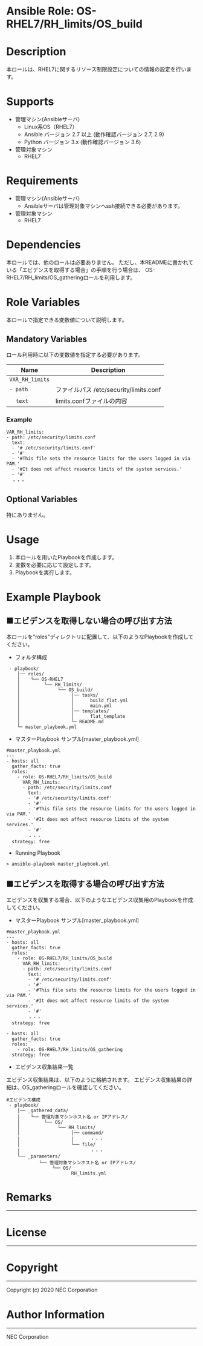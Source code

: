 Ansible Role: OS-RHEL7/RH_limits/OS_build
=======================================================
# Description
本ロールは、RHEL7に関するリソース制限設定についての情報の設定を行います。

# Supports
- 管理マシン(Ansibleサーバ)
  * Linux系OS（RHEL7）
  * Ansible バージョン 2.7 以上 (動作確認バージョン 2.7, 2.9)
  * Python バージョン 3.x  (動作確認バージョン 3.6)
- 管理対象マシン
  * RHEL7

# Requirements
- 管理マシン(Ansibleサーバ)
  * Ansibleサーバは管理対象マシンへssh接続できる必要があります。
- 管理対象マシン
  * RHEL7

# Dependencies

本ロールでは、他のロールは必要ありません。
ただし、本READMEに書かれている「エビデンスを取得する場合」の手順を行う場合は、
OS-RHEL7/RH_limits/OS_gatheringロールを利用します。

# Role Variables

本ロールで指定できる変数値について説明します。

## Mandatory Variables

ロール利用時に以下の変数値を指定する必要があります。

| Name | Description | 
| ---- | ----------- | 
| `VAR_RH_limits` | | 
| `- path` | ファイルパス /etc/security/limits.conf | 
| &nbsp;&nbsp;&nbsp;&nbsp;`text` | limits.confファイルの内容 | 

### Example
~~~
VAR_RH_limits:
- path: /etc/security/limits.conf
  text:
  - '# /etc/security/limits.conf'
  - '#'
  - '#This file sets the resource limits for the users logged in via PAM.'
  - '#It does not affect resource limits of the system services.'
  - '#'
  ・・・
~~~


## Optional Variables

特にありません。

# Usage

1. 本ロールを用いたPlaybookを作成します。
2. 変数を必要に応じて設定します。
3. Playbookを実行します。

# Example Playbook

## ■エビデンスを取得しない場合の呼び出す方法

本ロールを"roles"ディレクトリに配置して、以下のようなPlaybookを作成してください。

- フォルダ構成

~~~
 - playbook/
    │── roles/
    │    └── OS-RHEL7
    │         └── RH_limits/
    │              └── OS_build/
    │                   │── tasks/
    │                   │      build_flat.yml
    │                   │      main.yml
    │                   │── templates/
    │                   │      flat_template
    │                   └─ README.md
    └─ master_playbook.yml
~~~

- マスターPlaybook サンプル[master_playbook.yml]

~~~
#master_playbook.yml
---
- hosts: all
  gather_facts: true
  roles:
    - role: OS-RHEL7/RH_limits/OS_build
      VAR_RH_limits:
      - path: /etc/security/limits.conf
        text:
        - '# /etc/security/limits.conf'
        - '#'
        - '#This file sets the resource limits for the users logged in via PAM.'
        - '#It does not affect resource limits of the system services.'
        - '#'
        ・・・
  strategy: free
~~~

- Running Playbook

~~~
> ansible-playbook master_playbook.yml
~~~

## ■エビデンスを取得する場合の呼び出す方法

エビデンスを収集する場合、以下のようなエビデンス収集用のPlaybookを作成してください。  

- マスターPlaybook サンプル[master_playbook.yml]

~~~
#master_playbook.yml
---
- hosts: all
  gather_facts: true
  roles:
    - role: OS-RHEL7/RH_limits/OS_build
      VAR_RH_limits:
      - path: /etc/security/limits.conf
        text:
        - '# /etc/security/limits.conf'
        - '#'
        - '#This file sets the resource limits for the users logged in via PAM.'
        - '#It does not affect resource limits of the system services.'
        - '#'
        ・・・
  strategy: free

- hosts: all
  gather_facts: true
  roles:
    - role: OS-RHEL7/RH_limits/OS_gathering
  strategy: free
~~~

- エビデンス収集結果一覧

エビデンス収集結果は、以下のように格納されます。
エビデンス収集結果の詳細は、OS_gatheringロールを確認してください。

~~~
#エビデンス構成
 - playbook/
    │── _gathered_data/
    │    └── 管理対象マシンホスト名 or IPアドレス/
    │         └── OS/
    │              └── RH_limits/
    │                   │── command/
    │                   │      ・・・
    │                   └── file/
    │                          ・・・
    └── _parameters/
            └── 管理対象マシンホスト名 or IPアドレス/
                 └── OS/
                        RH_limits.yml
~~~

# Remarks
-------

# License
-------

# Copyright
---------
Copyright (c) 2020 NEC Corporation

# Author Information
------------------
NEC Corporation
